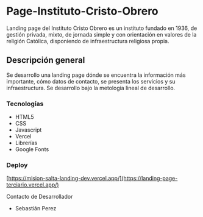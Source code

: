 # Page-Instituto-Cristo-Obrero

Landing page del Instituto Cristo Obrero es un instituto fundado en 1936, de gestión privada, mixto, de jornada simple y con orientación en valores de la religión Católica, disponiendo de infraestructura religiosa propia.

## Descripción general
Se desarrollo una landing page dónde se encuentra la información más importante, cómo datos de contacto, se presenta los servicios y su infraestructura. Se desarrollo bajo la metología lineal de desarrollo.

### Tecnologías

- HTML5
- CSS
- Javascript
- Vercel
- Librerías
- Google Fonts

### Deploy
[https://mision-salta-landing-dev.vercel.app/](https://landing-page-terciario.vercel.app/)

Contacto de Desarrollador
- Sebastián Perez


